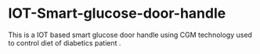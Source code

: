# IOT-Smart-glucose-door-handle
This is a IOT based smart glucose door handle using CGM technology used to control diet of diabetics patient .
